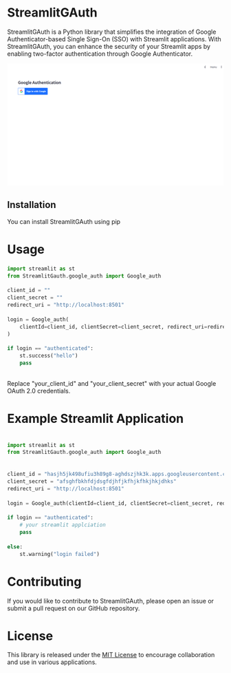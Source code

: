 # StreamlitGAuth

StreamlitGAuth is a Python library that simplifies the integration of Google Authenticator-based Single Sign-On (SSO) with Streamlit applications. With StreamlitGAuth, you can enhance the security of your Streamlit apps by enabling two-factor authentication through Google Authenticator.

![Sample image](https://github.com/Rahulkatoch99/Appening-assigment/blob/master/streamlitGauth.png?raw=true)

## Installation

You can install StreamlitGAuth using pip

# Usage

```python
import streamlit as st
from StreamlitGauth.google_auth import Google_auth

client_id = ""
client_secret = ""
redirect_uri = "http://localhost:8501"

login = Google_auth(
    clientId=client_id, clientSecret=client_secret, redirect_uri=redirect_uri
)

if login == "authenticated":
    st.success("hello")
    pass



```

Replace "your_client_id" and "your_client_secret" with your actual Google OAuth 2.0 credentials.

# Example Streamlit Application

```python

import streamlit as st
from StreamlitGauth.google_auth import Google_auth


client_id = "hasjh5jk498ufiu3h89g8-aghdszjhk3k.apps.googleusercontent.com"
client_secret = "afsghfbkhfdjdsgfdjhfjkfhjkfhkjhkjdhks"
redirect_uri = "http://localhost:8501"

login = Google_auth(clientId=client_id, clientSecret=client_secret, redirect_uri=redirect_uri)

if login == "authenticated":
    # your streamlit applciation
    pass

else:
    st.warning("login failed")

```

# Contributing

If you would like to contribute to StreamlitGAuth, please open an issue or submit a pull request on our GitHub repository.

# License

This library is released under the [MIT License](LICENSE) to encourage collaboration and use in various applications.
